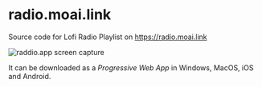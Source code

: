 # radio.moai.link

Source code for Lofi Radio Playlist on <https://radio.moai.link>

![raddio.app screen capture](img/raddio_app.png)

It can be downloaded as a _Progressive Web App_ in Windows, MacOS, iOS and Android.
